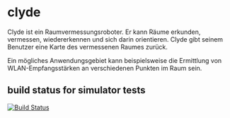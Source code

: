 # clyde

Clyde ist ein Raumvermessungsroboter.
Er kann Räume erkunden, vermessen, wiedererkennen und sich darin orientieren.
Clyde gibt seinem Benutzer eine Karte des vermessenen Raumes zurück.

Ein mögliches Anwendungsgebiet kann beispielsweise die Ermittlung von WLAN-Empfangsstärken an verschiedenen Punkten im Raum sein.


## build status for simulator tests

[![Build Status](https://travis-ci.org/laurakah/clyde.png?branch=master)](https://travis-ci.org/laurakah/clyde)